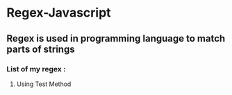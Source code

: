 # Regex-Javascript

## Regex is used in programming language to match parts of strings
### List of my regex :
1. Using Test Method
